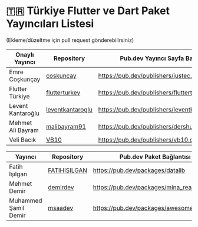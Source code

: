 # 🇹🇷 Türkiye Flutter ve Dart Paket Yayıncıları Listesi

(Ekleme/düzeltme için pull request gönderebilirsiniz)

Onaylı Yayıncı | Repository | Pub.dev Yayıncı Sayfa Bağlantısı
--- | --- | --- 
Emre Coşkunçay| [coskuncay](https://github.com/coskuncay)| https://pub.dev/publishers/justec.dev/packages
Flutter Türkiye | [flutterturkey](https://github.com/flutterturkey) | https://pub.dev/publishers/flutterturkiye.org/
Levent Kantaroğlu | [leventkantaroglu](https://github.com/leventkantaroglu) | https://pub.dev/publishers/leventkantaroglu.com/
Mehmet Ali Bayram | [malibayram91](https://github.com/malibayram91) | https://pub.dev/publishers/dershub.com/
Veli Bacık | [VB10](https://github.com/VB10) | https://pub.dev/publishers/vb10.dev/

Yayıncı | Repository |Pub.dev Paket Bağlantısı
--- | --- | --- 
Fatih Işılgan | [FATIHISILGAN](https://github.com/FATIHISILGAN/)| https://pub.dev/packages/datalib
Mehmet Demir | [demirdev](https://github.com/demirdev) | https://pub.dev/packages/mina_reader
Muhammed Şamil Demir | [msaadev](https://github.com/msaadev) | https://pub.dev/packages/awesome_stepper
